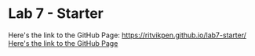 # Lab 7 - Starter

Here's the link to the GitHub Page: https://ritvikpen.github.io/lab7-starter/
[Here's the link to the GitHub Page](https://ritvikpen.github.io/lab7-starter/)